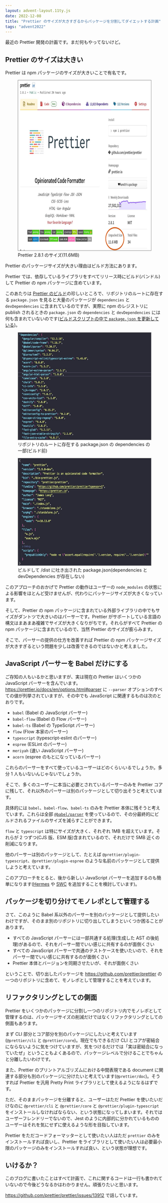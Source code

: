 ```yaml
---
layout: advent-layout.11ty.js
date: 2022-12-08
title: "Prettier のサイズが大きすぎるからパッケージを分割してダイエットする計画"
tags: "advent2022"
---
```


最近の Prettier 開発の計画です。まだ何もやってないけど。

## Prettier のサイズは大きい

Prettier は npm パッケージのサイズが大きいことで有名です。

<figure>
<img style="border: 1px solid gray" src="/img/prettier-npm-pkg.jpg" width="720" height="540"/>
<figcaption>Prettier 2.8.1 のサイズ(11.6MB)</figcaption>
</figure>

Prettier のパッケージサイズが大きい理由はビルド方法にあります。

Prettier では、依存しているライブラリをすべてリリース時にビルド(バンドル)して Prettier の npm パッケージに含めています。

このあたりは [Prettier のビルド](https://github.com/prettier/prettier/tree/main/scripts/build)の珍しいところで、リポジトリのルートに存在する `package.json` を見ると大量のパッケージが `dependencies` と `devDependencies` に含まれているのですが、実際に npm のレジストリに publish されるときの `package.json` の `dependencies` と `devDependencies` には何も含まれていないのです([ビルドスクリプトの中で `package.json` を更新している](https://github.com/prettier/prettier/blob/28d097bbf52377af5a87f37af1b2bc9d30b5e5ce/scripts/build/build.mjs#L133-L150))。

<figure>
<img style="border: 1px solid gray" src="/img/pkg-json-before-build.jpg" width="500" height="340"/>
<figcaption>リポジトリのルートに存在する package.json の dependencies の一部(ビルド前)</figcaption>
</figure>

<figure>
<img style="border: 1px solid gray" src="/img/pkg-json-after-build.jpg" width="500" height="340"/>
<figcaption>ビルドして /dist に吐き出された package.json(dependencies と devDependencies が存在しない)</figcaption>
</figure>

このアプローチのおかげで Prettier の動作はユーザーの `node_modules` の状態による影響をほとんど受けませんが、代わりにパッケージサイズが大きくなっています。

そして、Prettier の npm パッケージに含まれている外部ライブラリの中でもサイズがダントツで大きいのはパーサーです。Prettier がサポートしている言語の構文はまあまあ複雑でサイズが大きくなりがちです。それらがすべて Prettier の npm パッケージに含まれているので、当然 Prettier のサイズが膨らみます。

そこで、パーサーの提供の仕方を改善すれば Prettier の npm パッケージサイズが大きすぎるという問題を少しは改善できるのではないかと考えました。

## JavaScript パーサーを Babel だけにする

ご存知の人もいるかと思いますが、実は現在の Prettier はいくつかの JavaScript パーサーを含んでいます。https://prettier.io/docs/en/options.html#parser に `--parser` オプションのすべての値が列挙されていますが、その中でも JavaScript に関連するものは次のとおりです。

- `babel` (Babel の JavaScript パーサー)
- `babel-flow` (Babel の Flow パーサー)
- `babel-ts` (Babel の TypeScript パーサー)
- `flow` (Flow 本家のパーサー)
- `typescript` (typescript-eslint のパーサー)
- `espree` (ESLint のパーサー)
- `meriyah` (速い JavaScript パーサー)
- `acorn` (espree のもとになっているパーサー)

これらのパーサーをすべて使っているユーザーはどのくらいいるでしょうか。多分 1 人もいないんじゃないでしょうか。

そこで、多くのユーザーに本当に必要とされているパーサーのみを Prettier コアに残して、それ以外のパーサーは別のパッケージとして切り出そうと考えています。

具体的には `babel`、`babel-flow`、`babel-ts` のみを Prettier 本体に残そうと考えています。これらは全部 [`@babel/parser`](https://babeljs.io/docs/en/babel-parser) を使っているので、その分最終的にビルドされるファイルのサイズを減らすことができます。

`flow` と `typescript` は特にサイズが大きく、それぞれ 1MB を超えています。それらが 2 つずつ(CJS 版、ESM 版)含まれているので、それだけで 5MB 近くの削減になります。

他のパーサーは別のパッケージとして、たとえば `@prettier/plugin-typescript`、`@prettier/plugin-espree` のような名前のパッケージとして提供しようと考えています。

このアプローチをとると、後から新しい JavaScript パーサーを追加するのも簡単になります([Hermes](https://www.npmjs.com/package/hermes-parser) や [SWC](https://www.npmjs.com/package/@swc/core) を追加することを検討しています)。

## パッケージを切り分けてモノレポとして管理する

さて、このように Babel 系以外のパーサーを別のパッケージとして提供したいわけですが、そのまま別のリポジトリに切り出してしまうといくつか困ることがあります。

- すべての JavaScript パーサーには一部共通する処理(生成した AST の後処理)があるので、それをパーサー間でいい感じに共有するのが面倒くさい
- すべての JavaScript パーサーで共通のテストケースを使いたいので、それをパーサー間でいい感じに共有するのが面倒くさい
- Prettier 本体とバージョンを同期させたいが、それが面倒くさい

ということで、切り出したパッケージを https://github.com/prettier/prettier の一つのリポジトリに含めて、モノレポとして管理することを考えています。

## リファクタリングとしての側面

Prettier をいくつかのパッケージに分割し一つのリポジトリ内でモノレポとして管理するのは、パッケージサイズの削減だけではなくリファクタリングとしての側面もあります。

まず CLI 部分とコア部分を別のパッケージにしたいと考えています(`@prettier/cli` と `@prettier/core`)。現在でもできるだけ CLI とコアが密結合にならないように気をつけていますが、気をつけるだけでは「実は密結合になっていたぜ」ということもよくあるので、パッケージレベルで分けることでちゃんと分離したいわけです。

また、Prettier のプリントアルゴリズムにおける中間表現である document に関連する部分も別のパッケージに分けたいと考えています(`@prettier/doc`)。そうすれば Prettier を汎用 Pretty Print ライブラリとして使えるようになるはずです。

ただ、そのままパッケージを分離すると、ユーザーはただ Prettier を使いたいだけなのに `@prettier/cli` と `@prettier/core` と `@prettier/plugin-typescript` をインストールしなければならない、という状態になってしまいます。それではユーザーフレンドリーでないので、Jest のように内部的に分かれているもののユーザーはそれを気にせずに使えるような形を目指しています。

Prettier をただコードフォーマッターとして使いたい人はただ `prettier` のみをインストールすれば良いし、Prettier をライブラリとして使いたい人は必要最小限のパッケージのみをインストールすれば良い、という状態が理想です。

## いけるか？

このブログに書いたことはすべて計画で、これに関するコードは一行も書かれていないので今後どうなるかはわかりません。頑張りたいと思います。

https://github.com/prettier/prettier/issues/13912 で話しています。
